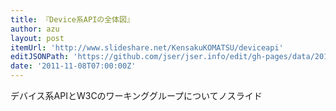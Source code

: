 ```yaml
---
title: 『Device系APIの全体図』
author: azu
layout: post
itemUrl: 'http://www.slideshare.net/KensakuKOMATSU/deviceapi'
editJSONPath: 'https://github.com/jser/jser.info/edit/gh-pages/data/2011/11/index.json'
date: '2011-11-08T07:00:00Z'
---
```

デバイス系APIとW3Cのワーキンググループについてノスライド
